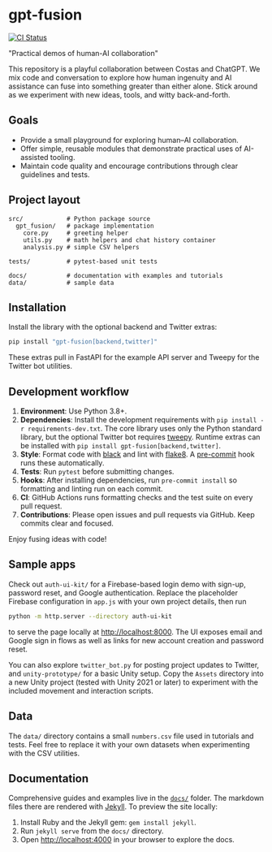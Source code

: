# gpt-fusion
[![CI Status](https://github.com/costasford/gpt-fusion/actions/workflows/ci.yml/badge.svg)](https://github.com/costasford/gpt-fusion/actions/workflows/ci.yml)

"Practical demos of human-AI collaboration"

This repository is a playful collaboration between Costas and ChatGPT. We mix code and conversation to explore how human ingenuity and AI assistance can fuse into something greater than either alone. Stick around as we experiment with new ideas, tools, and witty back-and-forth.

## Goals

- Provide a small playground for exploring human–AI collaboration.
- Offer simple, reusable modules that demonstrate practical uses of AI-assisted tooling.
- Maintain code quality and encourage contributions through clear guidelines and tests.

## Project layout

```
src/            # Python package source
  gpt_fusion/   # package implementation
    core.py     # greeting helper
    utils.py    # math helpers and chat history container
    analysis.py # simple CSV helpers

tests/          # pytest-based unit tests

docs/           # documentation with examples and tutorials
data/           # sample data
```

## Installation

Install the library with the optional backend and Twitter extras:

```bash
pip install "gpt-fusion[backend,twitter]"
```

These extras pull in FastAPI for the example API server and Tweepy for the
Twitter bot utilities.

## Development workflow

1. **Environment**: Use Python 3.8+.
2. **Dependencies**: Install the development requirements with `pip install -r requirements-dev.txt`. The core library uses only the Python standard library, but the optional Twitter bot requires [tweepy](https://www.tweepy.org/).
   Runtime extras can be installed with `pip install gpt-fusion[backend,twitter]`.
3. **Style**: Format code with [black](https://github.com/psf/black) and lint with [flake8](https://github.com/PyCQA/flake8). A [pre-commit](https://pre-commit.com) hook runs these automatically.
4. **Tests**: Run `pytest` before submitting changes.
5. **Hooks**: After installing dependencies, run `pre-commit install` so formatting and linting run on each commit.
6. **CI**: GitHub Actions runs formatting checks and the test suite on every pull request.
7. **Contributions**: Please open issues and pull requests via GitHub. Keep commits clear and focused.

Enjoy fusing ideas with code!

## Sample apps

Check out `auth-ui-kit/` for a Firebase-based login demo with sign-up, password reset,
and Google authentication. Replace the placeholder Firebase configuration in
`app.js` with your own project details, then run

```bash
python -m http.server --directory auth-ui-kit
```

to serve the page locally at <http://localhost:8000>. The UI exposes email and
Google sign in flows as well as links for new account creation and password
reset.

You can also explore `twitter_bot.py` for posting project updates to Twitter,
and `unity-prototype/` for a basic Unity setup. Copy the `Assets` directory into
a new Unity project (tested with Unity&nbsp;2021 or later) to experiment with the
included movement and interaction scripts.

## Data

The `data/` directory contains a small `numbers.csv` file used in tutorials and
tests. Feel free to replace it with your own datasets when experimenting with
the CSV utilities.

## Documentation

Comprehensive guides and examples live in the [`docs/`](docs) folder. The
markdown files there are rendered with [Jekyll](https://jekyllrb.com/). To preview
the site locally:

1. Install Ruby and the Jekyll gem: `gem install jekyll`.
2. Run `jekyll serve` from the `docs/` directory.
3. Open <http://localhost:4000> in your browser to explore the docs.
